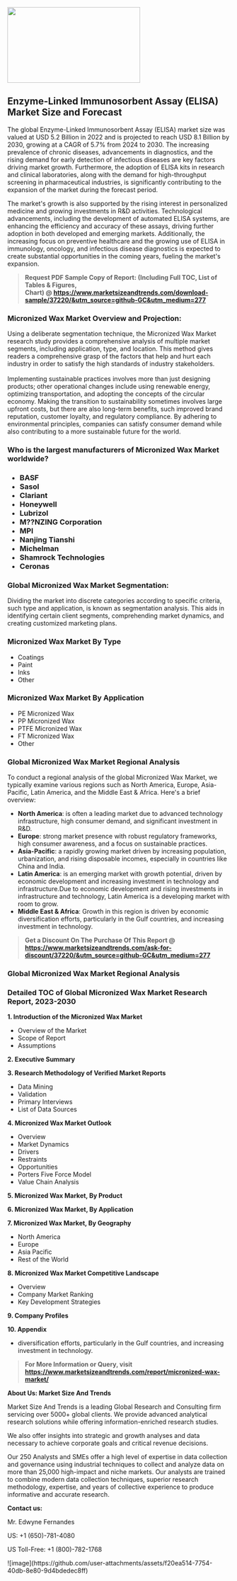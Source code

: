<p><img class="alignnone size-medium wp-image-20088" src="https://ffe5etoiles.com/wp-content/uploads/2024/12/MST1-300x171.png" alt="" width="300" height="171" /></p><h2>Enzyme-Linked Immunosorbent Assay (ELISA) Market Size and Forecast</h2><p>The global Enzyme-Linked Immunosorbent Assay (ELISA) market size was valued at USD 5.2 Billion in 2022 and is projected to reach USD 8.1 Billion by 2030, growing at a CAGR of 5.7% from 2024 to 2030. The increasing prevalence of chronic diseases, advancements in diagnostics, and the rising demand for early detection of infectious diseases are key factors driving market growth. Furthermore, the adoption of ELISA kits in research and clinical laboratories, along with the demand for high-throughput screening in pharmaceutical industries, is significantly contributing to the expansion of the market during the forecast period.</p><p>The market's growth is also supported by the rising interest in personalized medicine and growing investments in R&D activities. Technological advancements, including the development of automated ELISA systems, are enhancing the efficiency and accuracy of these assays, driving further adoption in both developed and emerging markets. Additionally, the increasing focus on preventive healthcare and the growing use of ELISA in immunology, oncology, and infectious disease diagnostics is expected to create substantial opportunities in the coming years, fueling the market's expansion.</p></p><blockquote id="" class=""><strong>Request PDF Sample Copy of Report: (Including Full TOC, List of Tables &amp; Figures, Chart)&nbsp;@&nbsp;<strong><a href="https://www.marketsizeandtrends.com/download-sample/37220/&utm_source=github-GC&utm_medium=277" target="_blank">https://www.marketsizeandtrends.com/download-sample/37220/&utm_source=github-GC&utm_medium=277</a></strong></strong></blockquote><h3 id="" class="">Micronized Wax Market&nbsp;Overview and Projection:</h3><p id="" class="">Using a deliberate segmentation technique, the Micronized Wax Market research study provides a comprehensive analysis of multiple market segments, including application, type, and location. This method gives readers a comprehensive grasp of the factors that help and hurt each industry in order to satisfy the high standards of industry stakeholders. <br /> <br />Implementing sustainable practices involves more than just designing products; other operational changes include using renewable energy, optimizing transportation, and adopting the concepts of the circular economy. Making the transition to sustainability sometimes involves large upfront costs, but there are also long-term benefits, such improved brand reputation, customer loyalty, and regulatory compliance. By adhering to environmental principles, companies can satisfy consumer demand while also contributing to a more sustainable future for the world.</p><h3 id="" class="">Who is the largest manufacturers of&nbsp;Micronized Wax Market worldwide?</h3><h3 class=""><p><ul><li>BASF </li><li> Sasol </li><li> Clariant </li><li> Honeywell </li><li> Lubrizol </li><li> M??NZING Corporation </li><li> MPI </li><li> Nanjing Tianshi </li><li> Michelman </li><li> Shamrock Technologies </li><li> Ceronas</li></ul></p></h3><h3 id="" class="">Global&nbsp;Micronized Wax Market Segmentation:</h3><p id="" class="">Dividing the market into discrete categories according to specific criteria, such type and application, is known as segmentation analysis. This aids in identifying certain client segments, comprehending market dynamics, and creating customized marketing plans.</p><h3 id="" class="">Micronized Wax Market&nbsp;By Type</h3><p><p><ul><li>Coatings </li><li> Paint </li><li> Inks </li><li> Other</p></li></ul></p></p><h3 id="" class="">Micronized Wax Market&nbsp;By Application</h3><p class=""><p><ul><li>PE Micronized Wax </li><li> PP Micronized Wax </li><li> PTFE Micronized Wax </li><li> FT Micronized Wax </li><li> Other</li></ul></p></p><h3 id="" class="">Global Micronized Wax Market Regional Analysis</h3><p id="" class="">To conduct a regional analysis of the global Micronized Wax Market, we typically examine various regions such as North America, Europe, Asia-Pacific, Latin America, and the Middle East &amp; Africa. Here's a brief overview:</p><ul><li><strong>North America</strong>: is often a leading market due to advanced technology infrastructure, high consumer demand, and significant investment in R&amp;D.</li><li><strong>Europe</strong>: strong market presence with robust regulatory frameworks, high consumer awareness, and a focus on sustainable practices.</li><li><strong>Asia-Pacific</strong>: a rapidly growing market driven by increasing population, urbanization, and rising disposable incomes, especially in countries like China and India.</li><li><strong>Latin America</strong>: is an emerging market with growth potential, driven by economic development and increasing investment in technology and infrastructure.Due to economic development and rising investments in infrastructure and technology, Latin America is a developing market with room to grow.</li><li><strong>Middle East &amp; Africa</strong>: Growth in this region is driven by economic diversification efforts, particularly in the Gulf countries, and increasing investment in technology.</li></ul><blockquote id="" class=""><strong>Get a Discount On The Purchase Of This Report @ <strong><a href="https://www.marketsizeandtrends.com/ask-for-discount/37220/&utm_source=github-GC&utm_medium=277" target="_blank">https://www.marketsizeandtrends.com/ask-for-discount/37220/&utm_source=github-GC&utm_medium=277</a></strong></strong></blockquote><h3 id="" class="">Global Micronized Wax Market Regional Analysis</h3><h3 id="" class="">Detailed TOC of Global Micronized Wax Market Research Report, 2023-2030</h3><p id="" class=""><strong>1. Introduction of the Micronized Wax Market</strong></p><ul><li>Overview of the Market</li><li>Scope of Report</li><li>Assumptions</li></ul><p id="" class=""><strong>2. Executive Summary</strong></p><p id="" class=""><strong>3. Research Methodology of Verified Market Reports</strong></p><ul><li>Data Mining</li><li>Validation</li><li>Primary Interviews</li><li>List of Data Sources</li></ul><p id="" class=""><strong>4. Micronized Wax Market Outlook</strong></p><ul><li>Overview</li><li>Market Dynamics</li><li>Drivers</li><li>Restraints</li><li>Opportunities</li><li>Porters Five Force Model</li><li>Value Chain Analysis</li></ul><p id="" class=""><strong>5. Micronized Wax Market, By Product</strong></p><p id="" class=""><strong>6. Micronized Wax Market, By Application</strong></p><p id="" class=""><strong>7. Micronized Wax Market, By Geography</strong></p><ul><li>North America</li><li>Europe</li><li>Asia Pacific</li><li>Rest of the World</li></ul><p id="" class=""><strong>8. Micronized Wax Market Competitive Landscape</strong></p><ul><li>Overview</li><li>Company Market Ranking</li><li>Key Development Strategies</li></ul><p id="" class=""><strong>9. Company Profiles</strong></p><p id="" class=""><strong>10. Appendix</strong></p><ul><li>diversification efforts, particularly in the Gulf countries, and increasing investment in technology.</li></ul><blockquote id="" class=""><strong>For More Information or Query, visit <strong><strong><a href="https://www.marketsizeandtrends.com/report/micronized-wax-market/" target="_blank">https://www.marketsizeandtrends.com/report/micronized-wax-market/</a></strong></strong></strong></blockquote><p id="" class=""><strong>About Us: Market Size And Trends</strong></p><p id="" class="">Market Size And Trends is a leading Global Research and Consulting firm servicing over 5000+ global clients. We provide advanced analytical research solutions while offering information-enriched research studies.</p><p id="" class="">We also offer insights into strategic and growth analyses and data necessary to achieve corporate goals and critical revenue decisions.</p><p id="" class="">Our 250 Analysts and SMEs offer a high level of expertise in data collection and governance using industrial techniques to collect and analyze data on more than 25,000 high-impact and niche markets. Our analysts are trained to combine modern data collection techniques, superior research methodology, expertise, and years of collective experience to produce informative and accurate research.</p><p id="" class=""><strong>Contact us:</strong></p><p id="" class="">Mr. Edwyne Fernandes</p><p id="" class="">US: +1 (650)-781-4080</p><p id="" class="">US Toll-Free: +1 (800)-782-1768</p>
![image](https://github.com/user-attachments/assets/f20ea514-7754-40db-8e80-9d4bdedec8ff)
